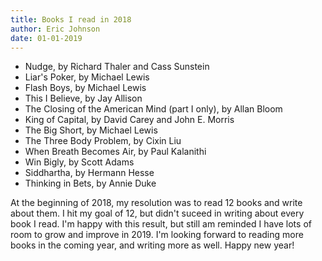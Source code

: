 ```yaml
---
title: Books I read in 2018
author: Eric Johnson
date: 01-01-2019
---
```


- Nudge, by Richard Thaler and Cass Sunstein
- Liar's Poker, by Michael Lewis
- Flash Boys, by Michael Lewis
- This I Believe, by Jay Allison
- The Closing of the American Mind (part I only), by Allan Bloom
- King of Capital, by David Carey and John E. Morris
- The Big Short, by Michael Lewis
- The Three Body Problem, by Cixin Liu
- When Breath Becomes Air, by Paul Kalanithi
- Win Bigly, by Scott Adams
- Siddhartha, by Hermann Hesse
- Thinking in Bets, by Annie Duke

At the beginning of 2018, my resolution was to read 12 books and write about them. I hit my goal of 12, but didn't suceed in writing about every book I read. I'm happy with this result, but still am reminded I have lots of room to grow and improve in 2019. I'm looking forward to reading more books in the coming year, and writing more as well. Happy new year!
